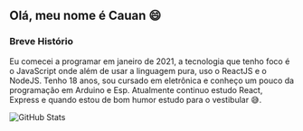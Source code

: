 ## Olá, meu nome é Cauan 😄

### Breve Histório

Eu comecei a programar em janeiro de 2021, a tecnologia que tenho foco é o JavaScript onde além de usar a linguagem pura, uso o ReactJS e o NodeJS. Tenho 18 anos, sou cursado em eletrônica e conheço um pouco da programação em Arduino e Esp. Atualmente continuo estudo React, Express e quando estou de bom humor estudo para o vestibular 😅.

![GitHub Stats](https://github-readme-stats.vercel.app/api?username=CauanFelipeTavares&show_icons=true&theme=radical)
